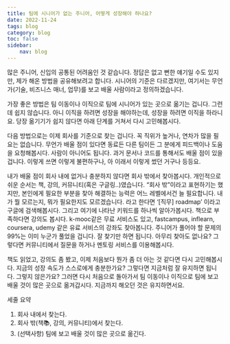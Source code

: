 ```yaml
---
title: 팀에 시니어가 없는 주니어, 어떻게 성장해야 하나요?
date: 2022-11-24
tags: blog
category: blog
toc: false
sidebar:
    nav: blog
---
```


많은 주니어, 신입의 공통된 어려움인 것 같습니다. 정답은 없고 뻔한 얘기일 수도 있지만, 제가 해온 방법을 공유해보려고 합니다. 시니어의 기준은 다르겠지만, 여기서는 무언가(기술, 비즈니스 매너, 업무)를 보고 배울 사람이라고 정의하겠습니다.

가장 좋은 방법은 팀 이동이나 이직으로 팀에 시니어가 있는 곳으로 옮기는 겁니다. 그런데 쉽지 않습니다. 아니 이직을 하려면 성장을 해야하는데, 성장을 하려면 이직을 하라니요. 당장 옮기기가 쉽지 않다면 아래 단계를 거쳐서 다시 고민해봅시다.

다음 방법으로는 이제 회사를 기준으로 찾는 겁니다. 꼭 직위가 높거나, 연차가 많을 필요는 없습니다. 무언가 배울 점이 있다면 동료든 다른 팀이든 그 분에게 피드백이나 도움을 요청해봅시다. 사람이 아니어도 됩니다. 과거 문서나 코드를 통해서도 배울 점이 있을 겁니다. 이렇게 쓰면 이렇게 불편하구나, 아 이래서 이렇게 썼던 거구나 등등요.

내가 배울 점이 회사 내에 없거나 충분하지 않다면 회사 밖에서 찾아봅시다. 개인적으로 쉬운 순서는 책, 강의, 커뮤니티(혹은 구글링..)였습니다. “회사 밖”이라고 표현하기는 했지만, 본인에게 필요한 부분을 찾아 해결하는 능력은 어느 레벨에서건 늘 필요합니다. 내가 뭘 모르는지, 뭐가 필요한지도 모르겠습니다. 라고 한다면 ‘[직무] roadmap’ 이라고 구글에 검색해봅시다. 그리고 여기에 나타난 키워드를 하나씩 알아가봅시다. 책으로 부족하다면 강의도 봅시다. k-mooc같은 무료 서비스도 있고, fastcampus, inflearn, coursera, udemy 같은 유료 서비스의 강좌도 찾아봅니다. 주니어가 풀어야 할 문제의 99%는 이미 누군가 풀었을 겁니다. 잘 찾기만 하면 됩니다. 아무리 찾아도 없나요? 그렇다면 커뮤니티에서 질문을 하거나 멘토링 서비스를 이용해봅시다.

책도 읽었고, 강의도 좀 봤고, 이제 처음보다 뭔가 좀 더 아는 것 같다면 다시 고민해봅시다. 지금의 성장 속도가 스스로에게 충분한가요? 그렇다면 지금처럼 잘 유지하면 됩니다. 그렇지 않은가요? 그러면 다시 처음으로 돌아가서 팀 이동이나 이직으로 팀에 보고 배울 것이 많은 곳으로 옮겨갑시다. 지금까지 해오던 것은 유지하면서요.

세줄 요약

1. 회사 내에서 찾는다.
2. 회사 밖(책📚, 강의, 커뮤니티)에서 찾는다.
3. (선택사항) 팀에 보고 배울 것이 많은 곳으로 옮긴다.
